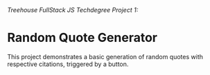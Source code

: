*Treehouse FullStack JS Techdegree Project 1:*
# Random Quote Generator

This project demonstrates a basic generation of random quotes with respective citations, triggered by a button.